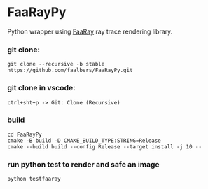 # FaaRayPy

Python wrapper using
[FaaRay](https://github.com/faalbers/FaaRay)
ray trace rendering library.

### git clone:

```
git clone --recursive -b stable https://github.com/faalbers/FaaRayPy.git
```

### git clone in vscode:

```
ctrl+sht+p -> Git: Clone (Recursive)
```

### build

```
cd FaaRayPy
cmake -B build -D CMAKE_BUILD_TYPE:STRING=Release
cmake --build build --config Release --target install -j 10 --
```

### run python test to render and safe an image
```
python testfaaray
```
